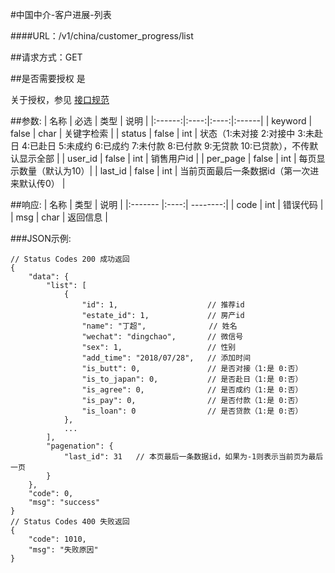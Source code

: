 #中国中介-客户进展-列表

####URL：/v1/china/customer_progress/list

##请求方式：GET

##是否需要授权
是

关于授权，参见 [接口规范][1]

##参数:
| 名称 | 必选 | 类型 | 说明 |
|:------:|:----:|:----:|:------|
| keyword | false | char | 关键字检索 |
| status  | false | int | 状态（1:未对接 2:对接中 3:未赴日 4:已赴日 5:未成约 6:已成约 7:未付款 8:已付款 9:无贷款 10:已贷款），不传默认显示全部 |
| user_id | false | int | 销售用户id |
| per_page | false | int | 每页显示数量（默认为10）|
| last_id  | false | int | 当前页面最后一条数据id（第一次进来默认传0） |

##响应:
| 名称  | 类型  | 说明 |
|:------- |:----:| --------:|
| code    | int  |  错误代码 |
| msg     | char |  返回信息 |

###JSON示例:
```
// Status Codes 200 成功返回
{
    "data": {
        "list": [
            {
                "id": 1,                    // 推荐id
                "estate_id": 1,             // 房产id
                "name": "丁超",              // 姓名
                "wechat": "dingchao",       // 微信号
                "sex": 1,                   // 性别
                "add_time": "2018/07/28",   // 添加时间
                "is_butt": 0,               // 是否对接（1:是 0:否）
                "is_to_japan": 0,           // 是否赴日（1:是 0:否）
                "is_agree": 0,              // 是否成约（1:是 0:否）
                "is_pay": 0,                // 是否付款（1:是 0:否）
                "is_loan": 0                // 是否贷款（1:是 0:否）
            },
            ...
        ],
        "pagenation": {
            "last_id": 31   // 本页最后一条数据id，如果为-1则表示当前页为最后一页
        }
    },
    "code": 0,
    "msg": "success"
}
// Status Codes 400 失败返回
{
    "code": 1010,
    "msg": "失败原因"
}
```
[1]: ../read/auth.html